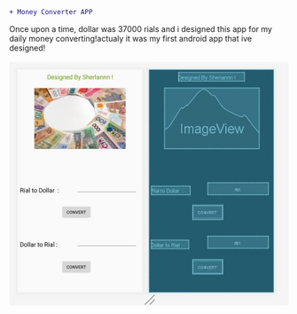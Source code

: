 ```diff
+ Money Converter APP
```
Once upon a time, dollar was 37000 rials and i designed this app for my daily money converting!actualy it was my first android app that ive designed!</br></br>
![](scheme1.JPG)

